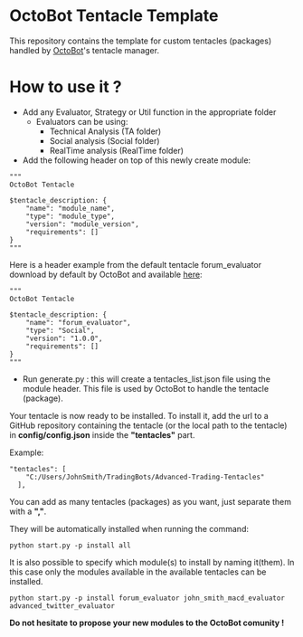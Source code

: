 # OctoBot Tentacle Template
This repository contains the template for custom tentacles (packages) handled by [OctoBot](https://github.com/Drakkar-Software/OctoBot)'s tentacle manager.

# How to use it ?

* Add any Evaluator, Strategy or Util function in the appropriate folder
  * Evaluators can be using: 
    * Technical Analysis (TA folder)
    * Social analysis (Social folder) 
    * RealTime analysis (RealTime folder)
* Add the following header on top of this newly create module:
```
"""
OctoBot Tentacle

$tentacle_description: {
    "name": "module_name",
    "type": "module_type",
    "version": "module_version",
    "requirements": []
}
"""
```
Here is a header example from the default tentacle forum_evaluator download by default by OctoBot and available [here](https://github.com/Drakkar-Software/OctoBot-Tentacles/blob/master/Social/forum_evaluator.py):
```
"""
OctoBot Tentacle

$tentacle_description: {
    "name": "forum_evaluator",
    "type": "Social",
    "version": "1.0.0",
    "requirements": []
}
"""
```
* Run generate.py : this will create a tentacles_list.json file using the module header. This file is used by OctoBot to handle the tentacle (package).

Your tentacle is now ready to be installed. 
To install it, add the url to a GitHub repository containing the tentacle (or the local path to the tentacle) in **config/config.json** inside the **"tentacles"** part.

Example:
```
"tentacles": [
    "C:/Users/JohnSmith/TradingBots/Advanced-Trading-Tentacles"
  ],
```
You can add as many tentacles (packages) as you want, just separate them with a **","**.

They will be automatically installed when running the command:
```
python start.py -p install all
```
It is also possible to specify which module(s) to install by naming it(them). In this case only the modules available in the available tentacles can be installed.
```
python start.py -p install forum_evaluator john_smith_macd_evaluator advanced_twitter_evaluator
```

**Do not hesitate to propose your new modules to the OctoBot comunity !**
